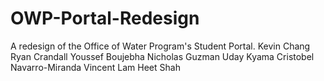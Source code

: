 # OWP-Portal-Redesign
A redesign of the Office of Water Program's Student Portal.
Kevin Chang
Ryan Crandall
Youssef Boujebha
Nicholas Guzman
Uday Kyama 
Cristobel Navarro-Miranda
Vincent Lam
Heet Shah
